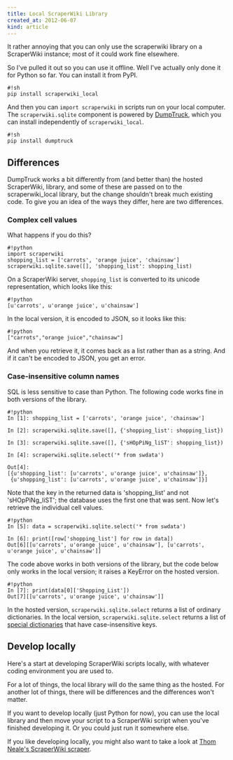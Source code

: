 ```yaml
---
title: Local ScraperWiki Library
created_at: 2012-06-07
kind: article
---
```


It rather annoying that you can only use the scraperwiki library
on a ScraperWiki instance; most of it could work fine elsewhere.

So I've pulled it out so you can use it offline. Well I've actually
only done it for Python so far. You can install it from PyPI.

    #!sh
    pip install scraperwiki_local

And then you can `import scraperwiki` in scripts run on your local
computer. The `scraperwiki.sqlite` component is powered by
[DumpTruck](http://dumptruck.io), which you can install independently
of `scraperwiki_local`.

    #!sh
    pip install dumptruck

## Differences

DumpTruck works a bit differently from (and better than) the hosted ScraperWiki,
library, and some of these are passed on to the scraperwiki_local library,
but the change shouldn't break much existing code. To give you an idea of the
ways they differ, here are two differences.

### Complex cell values

What happens if you do this?

    #!python
    import scraperwiki
    shopping_list = ['carrots', 'orange juice', 'chainsaw']
    scraperwiki.sqlite.save([], 'shopping_list': shopping_list)

On a ScraperWiki server, `shopping_list` is converted to its unicode
representation, which looks like this:

    #!python
    [u'carrots', u'orange juice', u'chainsaw']

In the local version, it is encoded to JSON, so it looks like this:

    #!python
    ["carrots","orange juice","chainsaw"]

And when you retrieve it, it comes back as a list rather than as a string.
And if it can't be encoded to JSON, you get an error.

### Case-insensitive column names

SQL is less sensitive to case than Python. The following code works fine
in both versions of the library.

    #!python
    In [1]: shopping_list = ['carrots', 'orange juice', 'chainsaw']

    In [2]: scraperwiki.sqlite.save([], {'shopping_list': shopping_list})

    In [3]: scraperwiki.sqlite.save([], {'sHOpPiNg_liST': shopping_list})

    In [4]: scraperwiki.sqlite.select('* from swdata')

    Out[4]: 
    [{u'shopping_list': [u'carrots', u'orange juice', u'chainsaw']},
     {u'shopping_list': [u'carrots', u'orange juice', u'chainsaw']}]

Note that the key in the returned data is 'shopping_list' and not
'sHOpPiNg_liST'; the database uses the first one that was sent.
Now let's retrieve the individual cell values.

    #!python
    In [5]: data = scraperwiki.sqlite.select('* from swdata')

    In [6]: print([row['shopping_list'] for row in data])
    Out[6][[u'carrots', u'orange juice', u'chainsaw'], [u'carrots', u'orange juice', u'chainsaw']]

The code above works in both versions of the library, but the code below
only works in the local version; it raises a KeyError on the hosted version.

    #!python
    In [7]: print(data[0]['Shopping_List'])
    Out[7][[u'carrots', u'orange juice', u'chainsaw']]

In the hosted version, `scraperwiki.sqlite.select` returns a list of ordinary
dictionaries. In the local version, `scraperwiki.sqlite.select` returns a list
of [special dictionaries](https://github.com/tlevine/dicti) that have
case-insensitive keys.

## Develop locally

Here's a start at developing ScraperWiki scripts locally, with whatever coding
environment you are used to.

For a lot of things, the local library will do the same thing as the hosted.
For another lot of things, there will be differences and the differences won't matter.

If you want to develop locally (just Python for now), you can use the local library
and then move your script to a ScraperWiki script when you've finished developing it.
Or you could just run it somewhere else.

If you like developing locally, you might also want to take a look at
[Thom Neale's ScraperWiki scraper](https://github.com/twneale/scraperwikiscraper).
